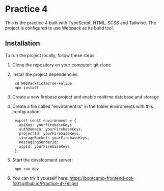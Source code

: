 # Practice 4

This is the practice 4 built with TypeScript, HTML, SCSS and Tailwind. The project is configured to use Webpack as its build tool.

## Installation

To run the project locally, follow these steps:

1. Clone the repository on your computer: git clone

2. Install the project dependencies:

        cd WebPackTicTacToe-Felipe
        npm install

3. Create a new firebase project and enable realtime database and storage

4. Create a file called "enviroment.ts" in the folder enviroments with this configuration:

        export const environment = {
          apiKey: yourFirebaseKeys
          authDomain: yourFirebaseKeys,
          projectId: yourFirebaseKeys,
          storageBucket: yourFirebaseKeys,
          messagingSenderId: 
          appId: yourFirebaseKeys
        };

3. Start the development server:

        npm run dev

4. You can try it yourself here: https://bootcamp-frontend-col-fs01.github.io/Practice-4-Felipe/
